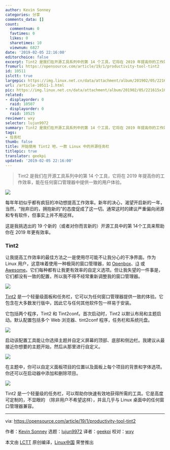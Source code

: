 ```yaml
---
author: Kevin Sonney
categories: 分享
comments_data: []
count:
  commentnum: 0
  favtimes: 0
  likes: 0
  sharetimes: 10
  viewnum: 6827
date: '2019-02-05 22:16:00'
editorchoice: false
excerpt: Tint2 是我们在开源工具系列中的第 14 个工具，它将在 2019 年提高你的工作效率，能在任何窗口管理器中提供一致的用户体验。
fromurl: https://opensource.com/article/19/1/productivity-tool-tint2
id: 10511
islctt: true
largepic: https://img.linux.net.cn/data/attachment/album/201902/05/221615x10c5xy985zzy9jd.png
url: /article-10511-1.html
pic: https://img.linux.net.cn/data/attachment/album/201902/05/221615x10c5xy985zzy9jd.png.thumb.jpg
related:
- displayorder: 0
  raid: 10507
- displayorder: 0
  raid: 10525
reviewer: wxy
selector: lujun9972
summary: Tint2 是我们在开源工具系列中的第 14 个工具，它将在 2019 年提高你的工作效率，能在任何窗口管理器中提供一致的用户体验。
tags:
- 任务栏
thumb: false
title: 开始使用 Tint2 吧，一款 Linux 中的开源任务栏
titlepic: true
translator: geekpi
updated: '2019-02-05 22:16:00'
---
```



> 
> Tint2 是我们在开源工具系列中的第 14 个工具，它将在 2019 年提高你的工作效率，能在任何窗口管理器中提供一致的用户体验。
> 
> 
> 


![](/data/attachment/album/201902/05/221615x10c5xy985zzy9jd.png)


每年年初似乎都有疯狂的冲动想提高工作效率。新年的决心，渴望开启新的一年，当然，“抛弃旧的，拥抱新的”的态度促成了这一切。通常这时的建议严重偏向闭源和专有软件，但事实上并不用这样。


这是我挑选出的 19 个新的（或者对你而言新的）开源工具中的第 14个工具来帮助你在 2019 年更有效率。


### Tint2


让我提高工作效率的最佳方法之一是使用尽可能不让我分心的干净界面。作为 Linux 用户，这意味着使用一种极简的窗口管理器，如 [Openbox](http://openbox.org/wiki/Main_Page)、[i3](https://i3wm.org/) 或 [Awesome](https://awesomewm.org/)。它们每种都有让我更有效率的自定义选项。但让我失望的一件事是，它们都没有一致的配置，所以我不得不经常重新调整我的窗口管理器。


![](/data/attachment/album/201902/05/221619o22pog1pz2pphkio.png)


[Tint2](https://gitlab.com/o9000/tint2) 是一个轻量级面板和任务栏，它可以为任何窗口管理器提供一致的体验。它包含在大多数发行版中，因此它与任何其他软件包一样易于安装。


它包括两个程序，Tint2 和 Tint2conf。首次启动时，Tint2 以默认布局和主题启动。默认配置包括多个 Web 浏览器、tint2conf 程序，任务栏和系统托盘。


![](/data/attachment/album/201902/05/221630s0ep73qpbhsqsheo.png)


启动该配置工具能让你选择主题并自定义屏幕的顶部、底部和侧边栏。我建议从最接近你想要的主题开始，然后从那里进行自定义。


![](/data/attachment/album/201902/05/221635qeoohhw9hbkcoz99.png)


在主题中，你可以自定义面板项目的位置以及面板上每个项目的背景和字体选项。你还可以在启动器中添加和删除项目。


![](/data/attachment/album/201902/05/221637bnqqrasrzwjrrtan.png)


Tint2 是一个轻量级的任务栏，可以帮助你快速有效地获得所需的工具。它是高度可定制的，不显眼的 （除非用户不希望这样），并且几乎与 Linux 桌面中的任何窗口管理器兼容。




---


via: <https://opensource.com/article/19/1/productivity-tool-tint2>


作者：[Kevin Sonney](https://opensource.com/users/ksonney "Kevin Sonney") 选题：[lujun9972](https://github.com/lujun9972) 译者：[geekpi](https://github.com/geekpi) 校对：[wxy](https://github.com/wxy)


本文由 [LCTT](https://github.com/LCTT/TranslateProject) 原创编译，[Linux中国](https://linux.cn/) 荣誉推出